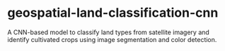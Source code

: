 # geospatial-land-classification-cnn
A CNN-based model to classify land types from satellite imagery and identify cultivated crops using image segmentation and color detection.
